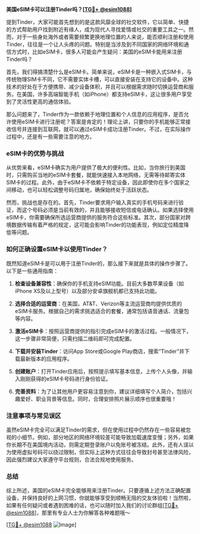**美国eSIM卡可以注册Tinder吗？[[TG💪+ @esim1088](https://t.me/s/esim1088)]**

提到Tinder，大家可能首先想到的是这款风靡全球的社交软件，它以简单、快捷的方式帮助用户找到附近有缘人，成为现代人寻找爱情或社交的重要工具之一。然而，对于一些身处海外或者需要频繁更换地理位置的人来说，能否顺利注册和使用Tinder，往往是一个让人头疼的问题。特别是当涉及到不同国家的网络环境和通信方式时，比如eSIM卡，很多人可能会产生疑问：美国的eSIM卡能用来注册Tinder吗？

首先，我们得搞清楚什么是eSIM卡。简单来说，eSIM卡是一种嵌入式SIM卡，与传统物理SIM卡不同，它不需要实体卡槽，可以直接安装在支持它的设备中。这种技术的好处在于方便携带、减少设备体积，并且可以根据需求随时切换运营商和服务。在美国，许多高端智能手机（如iPhone）都支持eSIM卡，这让很多用户享受到了灵活性更高的通信体验。

那么问题来了，Tinder作为一款依赖于地理位置和个人信息的应用程序，是否允许使用eSIM卡进行注册呢？答案是肯定的！理论上讲，只要你的手机能够正常接收信号并连接到互联网，就可以通过eSIM卡成功注册Tinder。不过，在实际操作过程中，还是有一些需要注意的地方。

### eSIM卡的优势与挑战

从优势来看，eSIM卡确实为用户提供了极大的便利性。比如，当你旅行到美国时，只需购买当地的eSIM卡套餐，就能快速接入本地网络，无需等待邮寄实体SIM卡的过程。此外，由于eSIM卡不依赖于特定设备，因此即使你在多个国家之间移动，也可以轻松调整号码归属地，确保始终处于活跃状态。

然而，挑战也是存在的。首先，Tinder要求用户输入真实的手机号码来进行验证，而这个号码必须是当前有效的，并且能够接收短信或电话确认。如果选择使用eSIM卡，你需要确保所选运营商提供的服务符合这些标准。其次，部分国家对跨境数据传输有着严格的规定，这可能会影响Tinder的功能表现，例如定位精度降低等问题。

### 如何正确设置eSIM卡以使用Tinder？

既然知道eSIM卡是可以用于注册Tinder的，那么接下来就是具体的操作步骤了。以下是一些通用指南：

1. **检查设备兼容性**：确保你的手机支持eSIM功能。目前大多数苹果设备（如iPhone XS及以上型号）以及部分安卓旗舰机都已支持此功能。
   
2. **选择合适的运营商**：在美国，AT&T、Verizon等主流运营商均提供优质的eSIM卡服务。根据自己的需求挑选适合的套餐，通常包括语音通话、流量包等内容。

3. **激活eSIM卡**：按照运营商提供的指引完成eSIM卡的激活过程。一般情况下，这一步骤非常简便，只需扫描二维码即可完成配置。

4. **下载并安装Tinder**：访问App Store或Google Play商店，搜索“Tinder”并下载最新版本的应用程序。

5. **创建账户**：打开Tinder应用后，按照提示填写基本信息，上传个人头像，并输入刚刚获得的eSIM卡号码进行身份验证。

6. **完善资料**：为了让其他用户更容易注意到你，建议详细填写个人简介，包括兴趣爱好、职业背景等信息。同时，合理安排照片展示顺序也很重要哦！

### 注意事项与常见误区

虽然eSIM卡完全可以满足Tinder的需求，但在使用过程中仍然存在一些容易被忽视的小细节。例如，部分地区的网络环境较差可能导致加载速度变慢；另外，如果你长期不在美国境内活动，则需定期登录账户以免账号被冻结。此外，还有人误以为使用虚拟号码可以绕过限制，但实际上这种方式往往会导致封号甚至法律风险，因此强烈建议大家遵守平台规则，合法合规地使用服务。

### 总结

综上所述，美国的eSIM卡完全能够用来注册Tinder。只要遵循上述方法正确配置设备，并保持良好的上网习惯，你就能够享受到顺畅无阻的交友体验啦！当然啦，如果有任何疑问或者遇到困难的话，也可以随时加入我们的讨论群组[[TG💪+ @esim1088](https://t.me/s/esim1088)]，那里有专业人士为你解答各种难题哦～

[[TG💪+ @esim1088](https://t.me/s/esim1088) ![Image](https://i.postimg.cc/4NQfJmqS/Snipaste-2025-05-13-00-14-12.png)]
